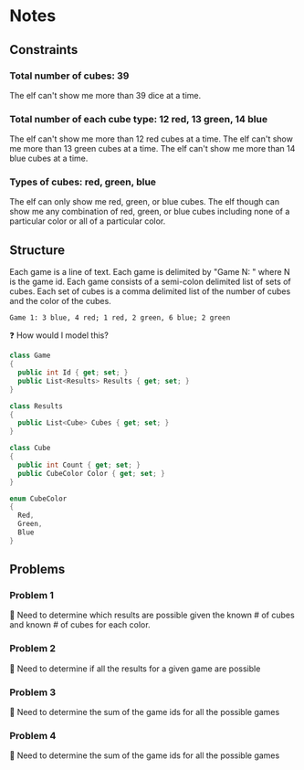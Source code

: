 # Notes

## Constraints

### Total number of cubes: 39

The elf can't show me more than 39 dice at a time.

### Total number of each cube type: 12 red, 13 green, 14 blue

The elf can't show me more than 12 red cubes at a time.
The elf can't show me more than 13 green cubes at a time.
The elf can't show me more than 14 blue cubes at a time.

### Types of cubes: red, green, blue

The elf can only show me red, green, or blue cubes.
The elf though can show me any combination of red, green, or blue cubes including none of a particular color or all of a particular color.

## Structure

Each game is a line of text.
Each game is delimited by "Game N: " where N is the game id.
Each game consists of a semi-colon delimited list of sets of cubes.
Each set of cubes is a comma delimited list of the number of cubes and the color of the cubes.

```text
Game 1: 3 blue, 4 red; 1 red, 2 green, 6 blue; 2 green
```

❓ How would I model this?

```csharp
class Game
{
  public int Id { get; set; }
  public List<Results> Results { get; set; }
}

class Results
{
  public List<Cube> Cubes { get; set; }
}

class Cube
{
  public int Count { get; set; }
  public CubeColor Color { get; set; }
}

enum CubeColor
{
  Red,
  Green,
  Blue
}
```

## Problems

### Problem 1

🔴 Need to determine which results are possible given the known # of cubes and known # of cubes for each color.

### Problem 2

🔴 Need to determine if all the results for a given game are possible

### Problem 3

🔴 Need to determine the sum of the game ids for all the possible games

### Problem 4

🔴 Need to determine the sum of the game ids for all the possible games
